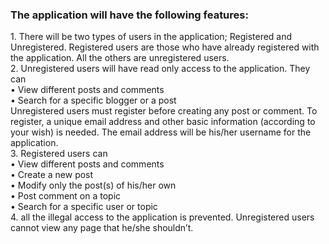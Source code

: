 <h3>The application will have the following features:</h3>
1.	There will be two types of users in the application; Registered and Unregistered. Registered users are those who have already registered with the application. All the others are unregistered users.</br>
2.	Unregistered users will have read only access to the application. They can</br>
•	View different posts and comments</br>
•	Search for a specific blogger or a post</br>
Unregistered users must register before creating any post or comment. To register, a unique email address and other basic information (according to your wish) is needed. The email address will be his/her username for the application.</br>
3.	Registered users can</br>
•	View different posts and comments</br>
•	Create a new post</br>
•	Modify only the post(s) of his/her own</br>
•	Post comment on a topic</br>
•	Search for a specific user or topic</br>
4.	all the illegal access to the application is prevented. Unregistered users cannot view any page that he/she shouldn’t.

